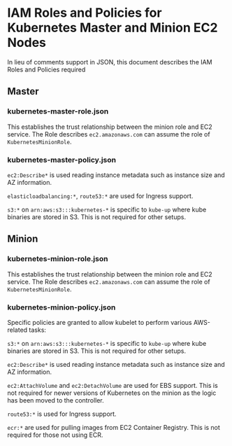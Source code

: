 # IAM Roles and Policies for Kubernetes Master and Minion EC2 Nodes

In lieu of comments support in JSON, this document describes the IAM Roles and Policies required

## Master

### kubernetes-master-role.json

This establishes the trust relationship between the minion role and EC2 service. The Role describes `ec2.amazonaws.com` can assume the role of `KubernetesMinionRole`.

### kubernetes-master-policy.json

`ec2:Describe*` is used reading instance metadata such as instance size and AZ information.

`elasticloadbalancing:*`, `route53:*` are used for Ingress support.

`s3:*` on `arn:aws:s3:::kubernetes-*` is specific to `kube-up` where kube binaries are stored in S3. This is not required for other setups.

## Minion

### kubernetes-minion-role.json

This establishes the trust relationship between the minion role and EC2 service. The Role describes `ec2.amazonaws.com` can assume the role of `KubernetesMinionRole`.

### kubernetes-minion-policy.json

Specific policies are granted to allow kubelet to perform various AWS-related tasks:

`s3:*` on `arn:aws:s3:::kubernetes-*` is specific to `kube-up` where kube binaries are stored in S3. This is not required for other setups.

`ec2:Describe*` is used reading instance metadata such as instance size and AZ information.

`ec2:AttachVolume` and `ec2:DetachVolume` are used for EBS support. This is not required for newer versions of Kubernetes on the minion as the logic has been moved to the controller.

`route53:*` is used for Ingress support.

`ecr:*` are used for pulling images from EC2 Container Registry. This is not required for those not using ECR.

